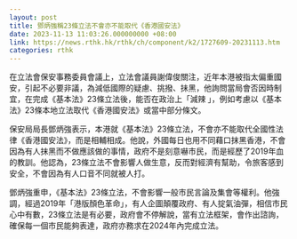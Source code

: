 ```yaml
---
layout: post
title: 鄧炳強稱23條立法不會亦不能取代《香港國安法》
date: 2023-11-13 11:03:26.000000000 +08:00
link: https://news.rthk.hk/rthk/ch/component/k2/1727609-20231113.htm
categories: rthk
---
```


在立法會保安事務委員會議上，立法會議員謝偉俊關注，近年本港被指太偏重國安，引起不必要非議，為減低國際的疑慮、挑撥、抺黑，他詢問當局會否因時制宜，在完成《基本法》23條立法後，能否在政治上「減辣 」，例如考慮以《基本法》23條本地立法取代《香港國安法》或當中部分條文。 

保安局局長鄧炳強表示，本港就《基本法》23條立法，不會亦不能取代全國性法律《香港國安法》，而是相輔相成。他說，外國每日也用不同藉口抹黑香港，不會因為有人抹黑而不做應該做的事情，政府不是刻意嚇市民，而是經歷了2019年血的教訓。他認為，23條立法不會影響人做生意，反而對經濟有幫助，令旅客感到安全，不會因為有人口音不同就被人打。

鄧炳強重申，《基本法》23條立法，不會影響一般市民言論及集會等權利。他強調，經過2019年「港版顏色革命」，有人企圖顛覆政府、有人掟氣油彈，相信市民心中有數，23條立法是有必要，政府會不停解說，當有立法框架，會作出諮詢，確保每一個市民能夠表達，政府亦務求在2024年內完成立法。
